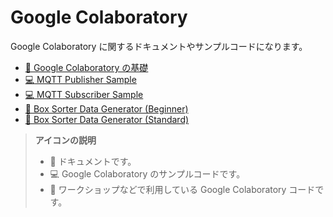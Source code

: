 # Google Colaboratory

Google Colaboratory に関するドキュメントやサンプルコードになります。

- [:book: Google Colaboratory の基礎](./docs/jp/colab_basic_knowledge.md)
- [:computer: MQTT Publisher Sample](./docs/jp/mqtt_publisher_sample.ipynb)
- [:computer: MQTT Subscriber Sample](./docs/jp/mqtt_subscriber_sample.ipynb)
- [:beginner: Box Sorter Data Generator (Beginner)](./docs/jp/box-sorter_data-generator_beginner.ipynb)
- [:beginner: Box Sorter Data Generator (Standard)](./docs/jp/box-sorter_data-generator_standard.ipynb)

> **アイコンの説明**
> 
> - :book: ドキュメントです。
> - :computer: Google Colaboratory のサンプルコードです。
> - :beginner: ワークショップなどで利用している Google Colaboratory コードです。

